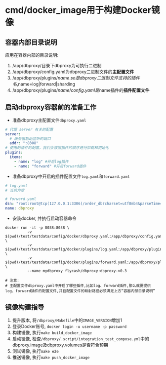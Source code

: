 # cmd/docker_image用于构建Docker镜像

## 容器内部目录说明

应用在容器内部的目录说明:
1. /app/dbproxy/目录下dbproxy为可执行二进制
2. /app/dbproxy/config.yaml为dbproxy二进制文件的**主配置文件**
3. /app/dbproxy/plugins/$name.so是dbproxy二进制文件支持的插件名,$name=log|forward|sharding
4. /app/dbproxy/plugins/$name/config.yaml是$name插件的**插件配置文件**

## 启动dbproxy容器前的准备工作

- 准备dbproxy主配置文件`dbproxy.yaml`

```yaml
# 代理 server 有关的配置
server:
  # 服务器启动监听的端口
  addr: ":8308"
# 使用的插件的配置，我们会按照插件的顺序进行加载和初始化
plugins:
  items:
    - name: "log" #开启log插件
    - name: "forward" #开启forward插件
```

- 准备dbproxy中开启的插件配置文件`log.yaml`和`forward.yaml`

```yaml
# log.yaml
# 当前为空
```
```yaml
# forward.yaml
dsn: "root:root@tcp(127.0.0.1:3306)/order_db?charset=utf8mb4&parseTime=True&loc=Local"
name: dbproxy
``` 

- 安装docker, 并执行启动容器命令

```shell
docker run -it -p 8038:8038 \
          -v $(pwd)/test/testdata/config/docker/dbproxy.yaml:/app/dbproxy/config.yaml \
          -v $(pwd)/test/testdata/config/docker/plugins/log.yaml:/app/dbproxy/plugins/log/config.yaml \
          -v $(pwd)/test/testdata/config/docker/plugins/forward.yaml:/app/dbproxy/plugins/forward/config.yaml \
          --name mydbproxy flycash/dbproxy:dbproxy-v0.3

# 注意:
# 主配置文件dbproxy.yaml中开启了哪些插件,比如log、forward插件,那么就要提供log、forward插件的配置文件,并且配置文件的映射路径必须满足上方“容器内部目录说明”
```

## 镜像构建指导

1. 提升版本, 将`/dbproxy/Makefile`中的`IMAGE_VERSION`增加1
2. 登录Docker账号, `docker login -u username -p password`
3. 构建镜像, 执行`make build_docker_image`
4. 启动镜像, 检查`/dbproxy/.script/integration_test_compose.yml`中的dbproxy.image及dbproxy.volumes是否符合预期
5. 测试镜像, 执行`make e2e`
6. 推送镜像, 执行`make push_docker_image`
